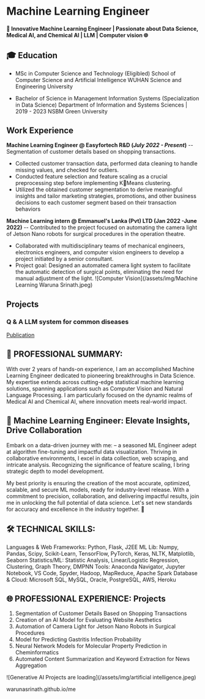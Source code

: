 # Machine Learning Engineer 

#### 🚀 Innovative Machine Learning Engineer | Passionate about Data Science, Medical AI, and Chemical AI | LLM | Computer vision 🌐

## 🎓 Education
- MSc in Computer Science and Technology (Eligibled)
  School of Computer Science and Artificial Intelligence
  WUHAN Science and Engineering University	 

- Bachelor of Science in Management Information Systems (Specialization in Data Science)
  Department of Information and Systems Sciences | 2019 - 2023
  NSBM Green University

## Work Experience
**Machine Learning Engineer @ Easyfortech R&D (_July 2022 - Present_)**
-- Segmentation of customer details based on shopping transactions.

- Collected customer transaction data, performed data cleaning to handle missing values, and checked for
outliers.
- Conducted feature selection and feature scaling as a crucial preprocessing step before implementing KMeans clustering.
- Utilized the obtained customer segmentation to derive meaningful insights and tailor marketing strategies,
promotions, and other business decisions to each customer segment based on their transaction behaviors


**Machine Learning intern @ Emmanuel's Lanka (Pvt) LTD  (Jan 2022 -June 2022)**
-- Contributed to the project focused on automating the camera light of Jetson Nano robots
for surgical procedures in the operation theatre.
- Collaborated with multidisciplinary teams of mechanical engineers, electronics engineers, and computer
vision engineers to develop a project initiated by a senior consultant.
- Project goal: Designed an automated camera light system to facilitate the automatic detection of surgical
points, eliminating the need for manual adjustment of the light.
![Computer Vision](/assets/img/Machine Learning Waruna Srinath.jpeg)


## Projects
### Q & A LLM system for common diseases
[Publication](wait)

## 🌟 PROFESSIONAL SUMMARY:
With over 2 years of hands-on experience, I am an accomplished Machine Learning Engineer dedicated to pioneering breakthroughs in Data Science. My expertise extends across cutting-edge statistical machine learning solutions, spanning applications such as Computer Vision and Natural Language Processing. I am particularly focused on the dynamic realms of Medical AI and Chemical AI, where innovation meets real-world impact.

## 💼 Machine Learning Engineer: Elevate Insights, Drive Collaboration
Embark on a data-driven journey with me: – a seasoned ML Engineer adept at algorithm fine-tuning and impactful data visualization. Thriving in collaborative environments, I excel in data collection, web scraping, and intricate analysis. Recognizing the significance of feature scaling, I bring strategic depth to model development.

My best priority is ensuring the creation of the most accurate, optimized, scalable, and secure ML models, ready for industry-level release. With a commitment to precision, collaboration, and delivering impactful results, join me in unlocking the full potential of data science. Let's set new standards for accuracy and excellence in the industry together. 🚀

## 🛠️ TECHNICAL SKILLS:
Languages & Web Frameworks: Python, Flask, J2EE
ML Lib: Numpy, Pandas, Scipy, Scikit-Learn, TensorFlow, PyTorch, Keras, NLTK, Matplotlib, Seaborn
Statistics/ML: Statistic Analysis, Linear/Logistic Regression, Clustering, Graph Theory, DMPNN
Tools: Anaconda Navigator, Jupyter Notebook, VS Code, Spyder, Hadoop, MapReduce, Apache Spark
Database & Cloud: Microsoft SQL, MySQL, Oracle, PostgreSQL, AWS, Heroku

## 🌐 PROFESSIONAL EXPERIENCE: Projects

1. Segmentation of Customer Details Based on Shopping Transactions
2. Creation of an AI Model for Evaluating Website Aesthetics
3. Automation of Camera Light for Jetson Nano Robots in Surgical Procedures
4. Model for Predicting Gastritis Infection Probability
5. Neural Network Models for Molecular Property Prediction in Cheminformatics
6. Automated Content Summarization and Keyword Extraction for News Aggregation



![Generative AI Projects are loading](/assets/img/artificial intelligence.jpeg)









warunasrinath.github.io/me
